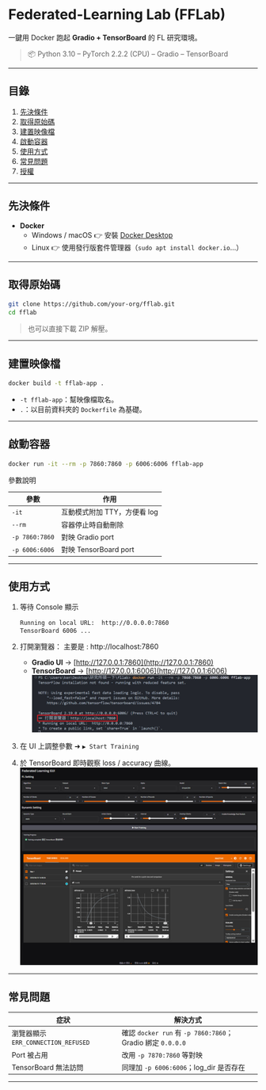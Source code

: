 # Federated-Learning Lab (FFLab)

一鍵用 Docker 跑起 **Gradio + TensorBoard** 的 FL 研究環境。  
> 📦 Python 3.10 – PyTorch 2.2.2 (CPU) – Gradio – TensorBoard

---

## 目錄
1. [先決條件](#先決條件)
2. [取得原始碼](#取得原始碼)
3. [建置映像檔](#建置映像檔)
4. [啟動容器](#啟動容器)
5. [使用方式](#使用方式)
6. [常見問題](#常見問題)
7. [授權](#授權)

---

## 先決條件
- **Docker**  
  - Windows / macOS 👉 安裝 [Docker Desktop](https://www.docker.com/products/docker-desktop/)  
  - Linux 👉 使用發行版套件管理器（`sudo apt install docker.io`…）  

---

## 取得原始碼
```bash
git clone https://github.com/your-org/fflab.git
cd fflab
````

> 也可以直接下載 ZIP 解壓。

---

## 建置映像檔

```bash
docker build -t fflab-app .
```

* `-t fflab-app`：幫映像檔取名。
* `.`：以目前資料夾的 `Dockerfile` 為基礎。

---

## 啟動容器

```bash
docker run -it --rm -p 7860:7860 -p 6006:6006 fflab-app
```

參數說明

| 參數             | 作用                  |
| -------------- | ------------------- |
| `-it`          | 互動模式附加 TTY，方便看 log  |
| `--rm`         | 容器停止時自動刪除           |
| `-p 7860:7860` | 對映 Gradio port      |
| `-p 6006:6006` | 對映 TensorBoard port |

---

## 使用方式

1. 等待 Console 顯示

   ```
   Running on local URL:  http://0.0.0.0:7860
   TensorBoard 6006 ...
   ```
2. 打開瀏覽器：
    主要是 : http://localhost:7860
   * **Gradio UI** → [http://127.0.0.1:7860](http://127.0.0.1:7860)
   * **TensorBoard** → [http://127.0.0.1:6006](http://127.0.0.1:6006)
   ![Open](src/Open.jpg)
3. 在 UI 上調整參數 ➜ `▶ Start Training`
4. 於 TensorBoard 即時觀察 loss / accuracy 曲線。
    ![Result](src/Result.jpg)
---

## 常見問題

| 症狀                             | 解決方式                                                 |
| ------------------------------ | ---------------------------------------------------- |
| 瀏覽器顯示 `ERR_CONNECTION_REFUSED` | 確認 `docker run` 有 `-p 7860:7860`；Gradio 綁定 `0.0.0.0` |
| Port 被占用                       | 改用 `-p 7870:7860` 等對映                                |
| TensorBoard 無法訪問               | 同理加 `-p 6006:6006`；log\_dir 是否存在                     |

---

